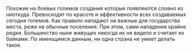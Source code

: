 Похожие на боевых големов создания которые появляются словно из ниоткуда. Превосходят по красоте и эффективности всех создаваемых сегодня големов. Как правило нападают на важные для государства места, реже на обычные поселения. При этом, сами нападения крайне редки. Большинство ныне живущих никогда их не видело и считает их байками.
По имеющимся данным, ни одна страна не умеет делать такое. 